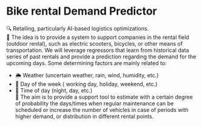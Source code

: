 # Bike rental Demand Predictor
🔍 Retailing, particularly AI-based logistics optimizations.  
🌟 The idea is to provide a system to support companies in the rental field (outdoor rental), such as electric scooters, bicycles, or other means of transportation. We will leverage regressors that learn from historical data series of past rentals and provide a prediction regarding the demand for the upcoming days.
Some determining factors are mainly related to:

- 🌦️ Weather (uncertain weather, rain, wind, humidity, etc.)
- 📅 Day of the week ( working day, holiday, weekend, etc.)
- 🌙 Time of day (night, day, etc.)  
🎯 The aim is to provide a support tool to estimate with a certain degree of probability the days/times when regular maintenance can be scheduled or increase the number of vehicles in case of periods with higher demand, or distribution in different rental points.





